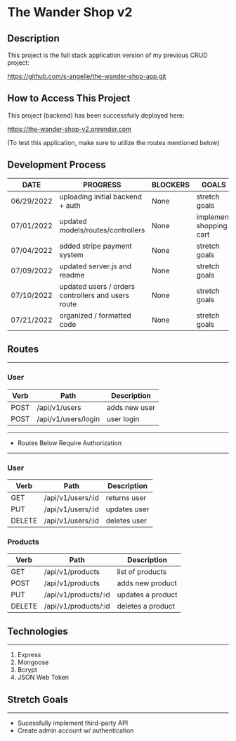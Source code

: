 # The Wander Shop v2

## Description

This project is the full stack application version of my previous CRUD project:

https://github.com/s-angelle/the-wander-shop-app.git

## How to Access This Project

This project (backend) has been successfully deployed here:

https://the-wander-shop-v2.onrender.com

(To test this application, make sure to utilize the routes mentioned below)

## Development Process

| DATE       | PROGRESS                                           | BLOCKERS | GOALS                   |
| ---------- | -------------------------------------------------- | -------- | ----------------------- |
| 06/29/2022 | uploading initial backend + auth                   | None     | stretch goals           |
| 07/01/2022 | updated models/routes/controllers                  | None     | implement shopping cart |
| 07/04/2022 | added stripe payment system                        | None     | stretch goals           |
| 07/09/2022 | updated server.js and readme                       | None     | stretch goals           |
| 07/10/2022 | updated users / orders controllers and users route | None     | stretch goals           |
| 07/21/2022 | organized / formatted code                         | None     | stretch goals           |

## Routes

---

### User

| Verb | Path                | Description   |
| ---- | ------------------- | ------------- |
| POST | /api/v1/users       | adds new user |
| POST | /api/v1/users/login | user login    |

---

- Routes Below Require Authorization

---

### User

| Verb   | Path              | Description  |
| ------ | ----------------- | ------------ |
| GET    | /api/v1/users/:id | returns user |
| PUT    | /api/v1/users/:id | updates user |
| DELETE | /api/v1/users/:id | deletes user |

### Products

| Verb   | Path                 | Description       |
| ------ | -------------------- | ----------------- |
| GET    | /api/v1/products     | list of products  |
| POST   | /api/v1/products     | adds new product  |
| PUT    | /api/v1/products/:id | updates a product |
| DELETE | /api/v1/products/:id | deletes a product |

## Technologies

---

1. Express
2. Mongoose
3. Bcrypt
4. JSON Web Token

## Stretch Goals

---

- Sucessfully implement third-party API
- Create admin account w/ authentication
